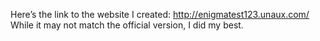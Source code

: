 Here’s the link to the website I created: http://enigmatest123.unaux.com/
While it may not match the official version, I did my best.

